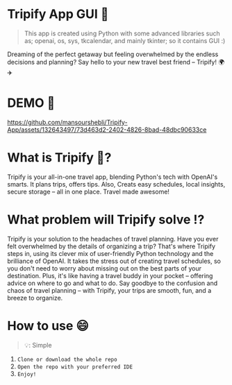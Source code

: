 # **Tripify App GUI 📱**
> This app is created using Python with some advanced libraries such as; openai, os, sys, tkcalendar, and mainly tkinter; so it contains GUI :)

<p>Dreaming of the perfect getaway but feeling overwhelmed by the endless decisions and planning? Say hello to your new travel best friend – Tripify! 🌍✈️</p>

# **DEMO 🧪**



https://github.com/mansourshebli/Tripify-App/assets/132643497/73d463d2-2402-4826-8bad-48dbc90633ce






# **What is Tripify 🤔?** 
<p>Tripify is your all-in-one travel app, blending Python's tech with OpenAI's smarts. It plans trips, offers tips. Also, Creats easy schedules, local insights, secure storage – all in one place. Travel made awesome!</p> 

# **What problem will Tripify solve ⁉️**
<p>Tripify is your solution to the headaches of travel planning. Have you ever felt overwhelmed by the details of organizing a trip? That's where Tripify steps in, using its clever mix of user-friendly Python technology and the brilliance of OpenAI. It takes the stress out of creating travel schedules, so you don't need to worry about missing out on the best parts of your destination. Plus, it's like having a travel buddy in your pocket – offering advice on where to go and what to do. Say goodbye to the confusion and chaos of travel planning – with Tripify, your trips are smooth, fun, and a breeze to organize.</p>

# **How to use 😄**
> 💡: Simple

1. ```Clone or download the whole repo```
2. ```Open the repo with your preferred IDE```
3. ```Enjoy!```



